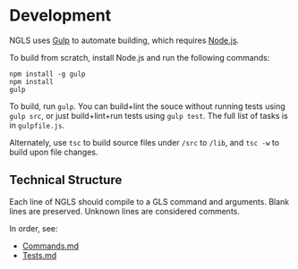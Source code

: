 # Development

NGLS uses [Gulp](http://gulpjs.com/) to automate building, which requires [Node.js](http://node.js.org).

To build from scratch, install Node.js and run the following commands:

```
npm install -g gulp
npm install
gulp
```

To build, run `gulp`.
You can build+lint the souce without running tests using `gulp src`, or just build+lint+run tests using `gulp test`.
The full list of tasks is in `gulpfile.js`.

Alternately, use `tsc` to build source files under `/src` to `/lib`, and `tsc -w` to build upon file changes.

## Technical Structure

Each line of NGLS should compile to a GLS command and arguments.
Blank lines are preserved.
Unknown lines are considered comments.

In order, see:
* [Commands.md](./Commands.md)
* [Tests.md](./Tests.md)
